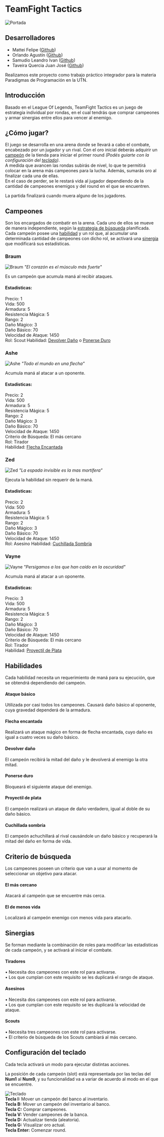 # TeamFight Tactics

![Portada](imagenes/git/portada.png)

## Desarrolladores
- Mattei Felipe ([Github](https://github.com/FeliMattei))
- Orlando Agustín ([Github](https://github.com/AgustinOrlando))
- Samudio Leandro Ivan ([Github](https://github.com/LeandroSamudio))
- Taveira Quercia Juan José ([Github](https://github.com/JuanchiTaveira))

Realizamos este proyecto como trabajo práctico integrador para la materia Paradigmas de Programación en la UTN.

## Introducción

Basado en el League Of Legends, TeamFight Tactics es un juego de estrategia individual por rondas, en el cual tendrás que comprar campeones y armar sinergias entre ellos para vencer al enemigo.  

## ¿Cómo jugar?

El juego se desarrolla en una arena donde se llevará a cabo el combate, encabezado por un jugador y un rival. Con el oro inicial deberás adquirir un [campeón](https://github.com/FeliMattei/TeamFight-Tactics/blob/master/README.md#campeón) de la tienda para iniciar el primer round *(Podés guiarte con la configuración del [teclado](https://github.com/FeliMattei/TeamFight-Tactics/blob/master/README.md#configuración-del-teclado))*.  
A medida que avancen las rondas subirás de nivel, lo que te permitirá colocar en la arena más campeones para la lucha. Además, sumarás oro al finalizar cada una de ellas.  
En el caso de perder, se le restará vida al jugador dependiendo de la cantidad de campeones enemigos y del round en el que se encuentren.  

La partida finalizará cuando muera alguno de los jugadores.

## Campeones

Son los encargados de combatir en la arena. Cada uno de ellos se mueve de manera independiente, según la [estrategia de búsqueda](https://github.com/FeliMattei/TeamFight-Tactics/blob/master/README.md#estrategia-de-búsqueda) planificada.  
Cada campeón posee una [habilidad](https://github.com/FeliMattei/TeamFight-Tactics/blob/master/README.md#habilidades) y un rol que, al acumular una determinada cantidad de campeones con dicho rol, se activará una [sinergia](https://github.com/FeliMattei/TeamFight-Tactics/blob/master/README.md#sinergias) que modificará sus estadísticas.

### Braum

![Braum](imagenes/Campeones/braum.png)   *"El corazón es el músculo más fuerte"*

Es un campeón que acumula maná al recibir ataques.

#### Estadísticas:  
Precio: 1  
Vida: 500  
Armadura: 5  
Resistencia Mágica: 5  
Rango: 2  
Daño Mágico: 3  
Daño Básico: 70  
Velocidad de Ataque: 1450  
Rol: Scout
Habilidad: [Devolver Daño](https://github.com/FeliMattei/TeamFight-Tactics/blob/master/README.md#devolver-daño) o [Ponerse Duro](https://github.com/FeliMattei/TeamFight-Tactics/blob/master/README.md#ponerse-duro)

### Ashe

![Ashe](imagenes/Campeones/ashe.png)   *"Todo el mundo en una flecha"*

Acumula maná al atacar a un oponente.

#### Estadísticas:  
Precio: 2  
Vida: 500  
Armadura: 5  
Resistencia Mágica: 5  
Rango: 2  
Daño Mágico: 3  
Daño Básico: 70  
Velocidad de Ataque: 1450  
Criterio de Búsqueda: El más cercano  
Rol: Tirador  
Habilidad: [Flecha Encantada](https://github.com/FeliMattei/TeamFight-Tactics/blob/master/README.md#flecha-encantada)

### Zed

![Zed](imagenes/Campeones/zed.png)   *"La espada invisible es la mas mortífera"*

Ejecuta la habilidad sin requerir de la maná.

#### Estadísticas:  
Precio: 2  
Vida: 500  
Armadura: 5  
Resistencia Mágica: 5  
Rango: 2  
Daño Mágico: 3  
Daño Básico: 70  
Velocidad de Ataque: 1450  
Rol: Asesino 
Habilidad: [Cuchillada Sombría](https://github.com/FeliMattei/TeamFight-Tactics/blob/master/README.md#cuchillada-sombría)

### Vayne

![Vayne](imagenes/Campeones/vayne.png)   *"Persigamos a los que han caído en la oscuridad"*

Acumula maná al atacar a un oponente.

#### Estadísticas:  
Precio: 3  
Vida: 500  
Armadura: 5  
Resistencia Mágica: 5  
Rango: 2  
Daño Mágico: 3  
Daño Básico: 70  
Velocidad de Ataque: 1450  
Criterio de Búsqueda: El más cercano  
Rol: Tirador  
Habilidad: [Proyectil de Plata](https://github.com/FeliMattei/TeamFight-Tactics/blob/master/README.md#proyectil-de-plata)

## Habilidades
Cada habilidad necesita un requerimiento de maná para su ejecución, que se obtendrá dependiendo del campeón.  

#### Ataque básico
Utilizada por casi todos los campeones. Causará daño básico al oponente, cuya gravedad dependerá de la armadura.  

#### Flecha encantada
Realizará un ataque mágico en forma de flecha encantada, cuyo daño es igual a cuatro veces su daño básico.  

#### Devolver daño
El campeón recibirá la mitad del daño y le devolverá al enemigo la otra mitad.  

#### Ponerse duro
Bloqueará el siguiente ataque del enemigo.  

#### Proyectil de plata
El campeón realizará un ataque de daño verdadero, igual al doble de su daño básico.  

#### Cuchillada sombría
El campeón achuchillará al rival causándole un daño básico y recuperará la mitad del daño en forma de vida.  

## Criterio de búsqueda
Los campeones poseen un criterio que van a usar al momento de seleccionar un objetivo para atacar.  

#### El más cercano
Atacará al campeón que se encuentre más cerca.  

#### El de menos vida
Localizará al campeón enemigo con menos vida para atacarlo.  

## Sinergias

Se forman mediante la combinación de roles para modificar las estadísticas de cada campeón, y se activará al iniciar el combate.  

#### Tiradores

• Necesita dos campeones con este rol para activarse.  
• Los que cumplan con este requisito se les duplicará el rango de ataque.  

#### Asesinos

• Necesita dos campeones con este rol para activarse.  
• Los que cumplan con este requisito se les duplicará la velocidad de ataque.  

#### Scouts

• Necesita tres campeones con este rol para activarse.  
• El criterio de búsqueda de los Scouts cambiará al más cercano.  

## Configuración del teclado
Cada tecla activará un modo para ejecutar distintas acciones. 

La posición de cada campeón (slot) está representada por las teclas del **Num1** al **Num9**, y su funcionalidad va a variar de acuerdo al modo en el que se encuentre.  

![Teclado](imagenes/git/teclado.png)  
**Tecla I:** Mover un campeón del banco al inventario.  
**Tecla B:** Mover un campeón del inventario al banco.  
**Tecla C:** Comprar campeones.  
**Tecla V:** Vender campeones de la banca.  
**Tecla D:** Actualizar tienda (aleatoria).  
**Tecla G:** Visualizar oro actual.  
**Tecla Enter:** Comenzar round.  
